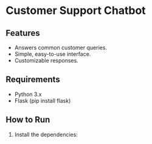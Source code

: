 # Customer Support Chatbot

## Features
- Answers common customer queries.
- Simple, easy-to-use interface.
- Customizable responses.

## Requirements
- Python 3.x
- Flask (pip install flask)

## How to Run
1. Install the dependencies: